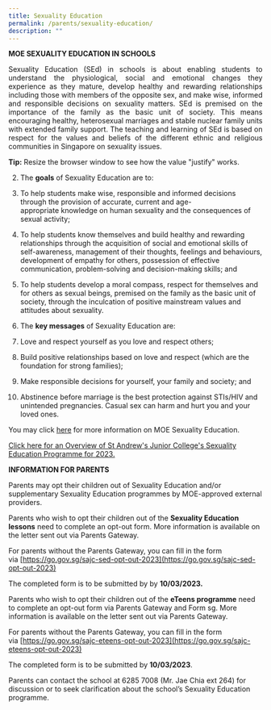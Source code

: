 ```yaml
---
title: Sexuality Education
permalink: /parents/sexuality-education/
description: ""
---
```

<!DOCTYPE html>
<html>
<head>
<style>
div {
  text-align: justify;
  text-justify: inter-word;
}
</style>
</head>
<body>
<p><b>MOE SEXUALITY EDUCATION IN SCHOOLS</b></p>
<div>
	Sexuality Education (SEd) in schools is about enabling students to understand the physiological, social and emotional changes they experience as they mature, develop healthy and rewarding relationships including those with members of the opposite sex, and make wise, informed and responsible decisions on sexuality matters. SEd is premised on the importance of the family as the basic unit of society. This means encouraging healthy, heterosexual marriages and stable nuclear family units with extended family support. The teaching and learning of SEd is based on respect for the values and beliefs of the different ethnic and religious communities in Singapore on sexuality issues.</div>

<p><b>Tip:</b> Resize the browser window to see how the value "justify" works.</p>

</body>
</html>


  

2.  The **goals** of Sexuality Education are to:

1.  To help students make wise, responsible and informed decisions through the provision of accurate, current and age-appropriate knowledge on human sexuality and the consequences of sexual activity;

2.  To help students know themselves and build healthy and rewarding relationships through the acquisition of social and emotional skills of self-awareness, management of their thoughts, feelings and behaviours, development of empathy for others, possession of effective communication, problem-solving and decision-making skills; and

3.  To help students develop a moral compass, respect for themselves and for others as sexual beings, premised on the family as the basic unit of society, through the inculcation of positive mainstream values and attitudes about sexuality.

  

3.  The **key messages** of Sexuality Education are:

1.  Love and respect yourself as you love and respect others;

2.  Build positive relationships based on love and respect (which are the foundation for strong families);

3.  Make responsible decisions for yourself, your family and society; and

4.  Abstinence before marriage is the best protection against STIs/HIV and unintended pregnancies. Casual sex can harm and hurt you and your loved ones.

  

You may click [here](https://go.gov.sg/moe-sexuality-education) for more information on MOE Sexuality Education.

  

[Click here for an Overview of St Andrew's Junior College's Sexuality Education Programme for 2023.](https://standrewsjc.moe.edu.sg/qql/slot/u674/Parents/SEd/2023_Info_on_SEd_SAJC.pdf)

  

**INFORMATION FOR PARENTS**

  

Parents may opt their children out of Sexuality Education and/or supplementary Sexuality Education programmes by MOE-approved external providers. 

  

Parents who wish to opt their children out of the **Sexuality Education lessons** need to complete an opt-out form. More information is available on the letter sent out via Parents Gateway.  

  

For parents without the Parents Gateway, you can fill in the form via [https://go.gov.sg/sajc-sed-opt-out-2023](https://go.gov.sg/sajc-sed-opt-out-2023)  

  

The completed form is to be submitted by by **10/03/2023.**  

  

Parents who wish to opt their children out of the **eTeens programme** need to complete an opt-out form via Parents Gateway and Form sg. More information is available on the letter sent out via Parents Gateway.  

  

For parents without the Parents Gateway, you can fill in the form via [https://go.gov.sg/sajc-eteens-opt-out-2023](https://go.gov.sg/sajc-eteens-opt-out-2023)  

  

The completed form is to be submitted by **10/03/2023**.  

  

Parents can contact the school at 6285 7008 (Mr. Jae Chia ext 264) for discussion or to seek clarification about the school’s Sexuality Education programme.